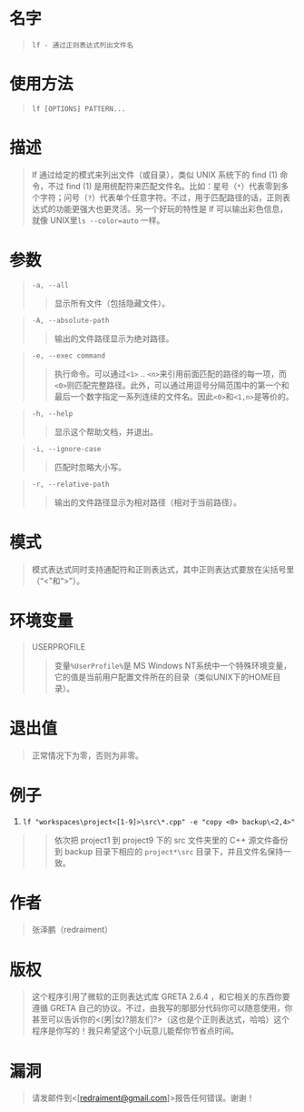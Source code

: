 # 名字 #
> `lf - 通过正则表达式列出文件名`

# 使用方法 #
> `lf [OPTIONS] PATTERN...`

# 描述 #
> lf 通过给定的模式来列出文件（或目录），类似 UNIX 系统下的 find (1) 命令，不过 find (1) 是用统配符来匹配文件名。比如：星号（`*`）代表零到多个字符；问号（`?`）代表单个任意字符。不过，用于匹配路径的话，正则表达式的功能更强大也更灵活。另一个好玩的特性是 lf 可以输出彩色信息，就像 UNIX里`ls --color=auto` 一样。

# 参数 #
> `-a, --all`
> > 显示所有文件（包括隐藏文件）。

> `-A, --absolute-path`
> > 输出的文件路径显示为绝对路径。

> `-e, --exec command`
> > 执行命令。可以通过`<1>` .. `<n>`来引用前面匹配的路径的每一项，而`<0>`则匹配完整路径。此外，可以通过用逗号分隔范围中的第一个和最后一个数字指定一系列连续的文件名。因此`<0>`和`<1,n>`是等价的。

> `-h, --help`
> > 显示这个帮助文档，并退出。

> `-i, --ignore-case`
> > 匹配时忽略大小写。

> `-r, --relative-path`
> > 输出的文件路径显示为相对路径（相对于当前路径）。

# 模式 #

> 模式表达式同时支持通配符和正则表达式，其中正则表达式要放在尖括号里（“<”和“>”）。

# 环境变量 #
> USERPROFILE
> > 变量`%UserProfile%`是 MS Windows NT系统中一个特殊环境变量，它的值是当前用户配置文件所在的目录（类似UNIX下的HOME目录）。

# 退出值 #

> 正常情况下为零，否则为非零。

# 例子 #
  1. `lf "workspaces\project<[1-9]>\src\*.cpp" -e "copy <0> backup\<2,4>"`
> > 依次把 project1 到 project9 下的 src 文件夹里的 C++ 源文件备份到 backup 目录下相应的 `project*\src` 目录下，并且文件名保持一致。

# 作者 #

> 张泽鹏（redraiment）

# 版权 #
> 这个程序引用了微软的正则表达式库 GRETA 2.6.4 ，和它相关的东西你要遵循 GRETA 自己的协议。不过，由我写的那部分代码你可以随意使用，你甚至可以告诉你的<(男|女)?朋友们?>（这也是个正则表达式，哈哈）这个程序是你写的！我只希望这个小玩意儿能帮你节省点时间。

# 漏洞 #
> 请发邮件到<[redraiment@gmail.com]>报告任何错误。谢谢！
